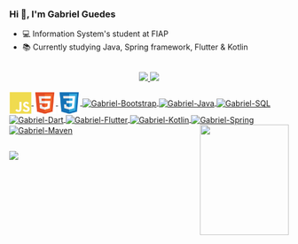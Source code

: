### Hi 👋, I'm Gabriel Guedes

- 💻 Information System's student at FIAP
- 📚 Currently studying Java, Spring framework, Flutter & Kotlin
<!-- - 📫 How to reach me: ...
- 😄 Pronouns: he/him -->

<br>

<div align="center">
  <a href="https://github.com/gabguedes">
  <img height="160em" src="https://github-readme-stats.vercel.app/api?username=gabguedes&show_icons=true&theme=radical&include_all_commits=true&count_private=true"/>
  <img height="160em" src="https://github-readme-stats.vercel.app/api/top-langs/?username=gabguedes&layout=compact&langs_count=7&theme=radical"/>
</div>

<div style="display = inline_block"><br>  
<img align="center" alt="Gabriel-Js" height="40" width="40" src="https://raw.githubusercontent.com/devicons/devicon/master/icons/javascript/javascript-plain.svg">
<img align="center" alt="Gabriel-HTML" height="40" width="40" src="https://raw.githubusercontent.com/devicons/devicon/master/icons/html5/html5-original.svg">
<img align="center" alt="Gabriel-CSS" height="40" width="40" src="https://raw.githubusercontent.com/devicons/devicon/master/icons/css3/css3-original.svg">
<img align="center" alt="Gabriel-Bootstrap" height="40" width="40" src="https://cdn.jsdelivr.net/gh/devicons/devicon@latest/icons/bootstrap/bootstrap-original.svg" />
<img align="center" alt="Gabriel-Java" height="40" width="40" src="https://cdn.jsdelivr.net/gh/devicons/devicon@latest/icons/java/java-original.svg" />
<img align="center" alt="Gabriel-SQL" height="40" width="40" src="https://cdn.jsdelivr.net/gh/devicons/devicon@latest/icons/sqldeveloper/sqldeveloper-original.svg" />
<img align="center" alt="Gabriel-Dart" height="40" width="40" src="https://cdn.jsdelivr.net/gh/devicons/devicon@latest/icons/dart/dart-original.svg" />
<img align="center" alt="Gabriel-Flutter" height="40" width="40" src="https://cdn.jsdelivr.net/gh/devicons/devicon@latest/icons/flutter/flutter-original.svg" />
<img align="center" alt="Gabriel-Kotlin" height="40" width="40" src="https://cdn.jsdelivr.net/gh/devicons/devicon@latest/icons/kotlin/kotlin-original.svg" />
<img align="center" alt="Gabriel-Spring" height="40" width="40" src="https://cdn.jsdelivr.net/gh/devicons/devicon@latest/icons/spring/spring-original.svg" />
<img align="center" alt="Gabriel-Maven" height="40" width="40" src="https://cdn.jsdelivr.net/gh/devicons/devicon@latest/icons/maven/maven-original.svg" />
<img align="right" width="160" height="200" src="https://media.tenor.com/Llg7JPMnyaUAAAAM/dog-smile.gif"/>
</div>                      

##      

<a href="https://www.linkedin.com/in/gabrielguedesvc/"><img src="https://img.shields.io/badge/LinkedIn-0077B5?style=for-the-badge&logo=linkedin&logoColor=white" /></a>
          
  
  
